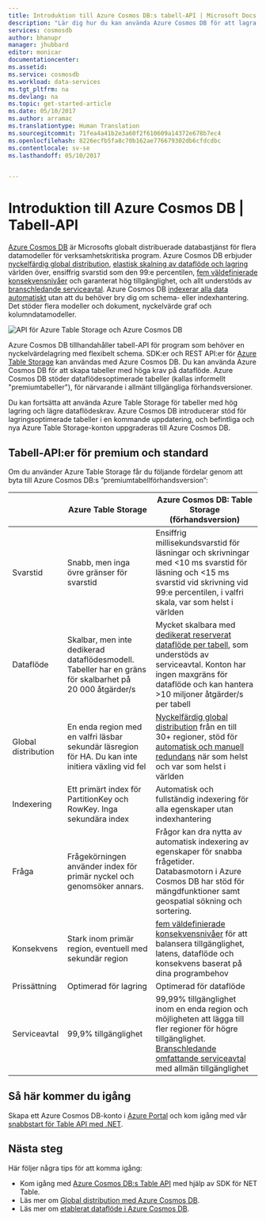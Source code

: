 ```yaml
---
title: Introduktion till Azure Cosmos DB:s tabell-API | Microsoft Docs
description: "Lär dig hur du kan använda Azure Cosmos DB för att lagra och ställa frågor till omfattande volymer av nyckelvärdedata med kort svarstid med de populära API:erna för OSS MongoDB."
services: cosmosdb
author: bhanupr
manager: jhubbard
editor: monicar
documentationcenter: 
ms.assetid: 
ms.service: cosmosdb
ms.workload: data-services
ms.tgt_pltfrm: na
ms.devlang: na
ms.topic: get-started-article
ms.date: 05/10/2017
ms.author: arramac
ms.translationtype: Human Translation
ms.sourcegitcommit: 71fea4a41b2e3a60f2f610609a14372e678b7ec4
ms.openlocfilehash: 8226ecfb5fa8c70b162ae776679302db6cfdcdbc
ms.contentlocale: sv-se
ms.lasthandoff: 05/10/2017


---
```

# <a name="introduction-to-azure-cosmos-db-table-api"></a>Introduktion till Azure Cosmos DB | Tabell-API

[Azure Cosmos DB](introduction.md) är Microsofts globalt distribuerade databastjänst för flera datamodeller för verksamhetskritiska program. Azure Cosmos DB erbjuder [nyckelfärdig global distribution](../documentdb/documentdb-distribute-data-globally.md), [elastisk skalning av dataflöde och lagring](partition-data.md) världen över, ensiffrig svarstid som den 99:e percentilen, [fem väldefinierade konsekvensnivåer](../documentdb/documentdb-consistency-levels.md) och garanterat hög tillgänglighet, och allt understöds av [branschledande serviceavtal](https://azure.microsoft.com/support/legal/sla/documentdb/v1_1/). Azure Cosmos DB [indexerar alla data automatiskt](http://www.vldb.org/pvldb/vol8/p1668-shukla.pdf) utan att du behöver bry dig om schema- eller indexhantering. Det stöder flera modeller och dokument, nyckelvärde graf och kolumndatamodeller. 

![API för Azure Table Storage och Azure Cosmos DB](./media/table-introduction/premium-tables.png) 

Azure Cosmos DB tillhandahåller tabell-API för program som behöver en nyckelvärdelagring med flexibelt schema. SDK:er och REST API:er för [Azure Table Storage](../storage/storage-introduction.md) kan användas med Azure Cosmos DB. Du kan använda Azure Cosmos DB för att skapa tabeller med höga krav på dataflöde. Azure Cosmos DB stöder dataflödesoptimerade tabeller (kallas informellt "premiumtabeller"), för närvarande i allmänt tillgängliga förhandsversioner. 

Du kan fortsätta att använda Azure Table Storage för tabeller med hög lagring och lägre dataflödeskrav. Azure Cosmos DB introducerar stöd för lagringsoptimerade tabeller i en kommande uppdatering, och befintliga och nya Azure Table Storage-konton uppgraderas till Azure Cosmos DB.

## <a name="premium-and-standard-table-apis"></a>Tabell-API:er för premium och standard
Om du använder Azure Table Storage får du följande fördelar genom att byta till Azure Cosmos DB:s ”premiumtabellförhandsversion”:

|  | Azure Table Storage | Azure Cosmos DB: Table Storage (förhandsversion) |
| --- | --- | --- |
| Svarstid | Snabb, men inga övre gränser för svarstid | Ensiffrig millisekundsvarstid för läsningar och skrivningar med <10 ms svarstid för läsning och <15 ms svarstid vid skrivning vid 99:e percentilen, i valfri skala, var som helst i världen |
| Dataflöde | Skalbar, men inte dedikerad dataflödesmodell. Tabeller har en gräns för skalbarhet på 20 000 åtgärder/s | Mycket skalbara med [dedikerat reserverat dataflöde per tabell](../documentdb/documentdb-request-units.md), som understöds av serviceavtal. Konton har ingen maxgräns för dataflöde och kan hantera >10 miljoner åtgärder/s per tabell |
| Global distribution | En enda region med en valfri läsbar sekundär läsregion för HA. Du kan inte initiera växling vid fel | [Nyckelfärdig global distribution](../documentdb/documentdb-distribute-data-globally.md) från en till 30+ regioner, stöd för [automatisk och manuell redundans](../documentdb/documentdb-regional-failovers.md) när som helst och var som helst i världen |
| Indexering | Ett primärt index för PartitionKey och RowKey. Inga sekundära index | Automatisk och fullständig indexering för alla egenskaper utan indexhantering |
| Fråga | Frågekörningen använder index för primär nyckel och genomsöker annars. | Frågor kan dra nytta av automatisk indexering av egenskaper för snabba frågetider. Databasmotorn i Azure Cosmos DB har stöd för mängdfunktioner samt geospatial sökning och sortering. |
| Konsekvens | Stark inom primär region, eventuell med sekundär region | [fem väldefinierade konsekvensnivåer](../documentdb/documentdb-consistency-levels.md) för att balansera tillgänglighet, latens, dataflöde och konsekvens baserat på dina programbehov |
| Prissättning | Optimerad för lagring  | Optimerad för dataflöde |
| Serviceavtal | 99,9% tillgänglighet | 99,99% tillgänglighet inom en enda region och möjligheten att lägga till fler regioner för högre tillgänglighet. [Branschledande omfattande serviceavtal](https://azure.microsoft.com/support/legal/sla/documentdb/v1_1/) med allmän tillgänglighet |

## <a name="how-to-get-started"></a>Så här kommer du igång

Skapa ett Azure Cosmos DB-konto i [Azure Portal](https://portal.azure.com) och kom igång med vår [snabbstart för Table API med .NET](create-table-dotnet.md). 

## <a name="next-steps"></a>Nästa steg

Här följer några tips för att komma igång:
* Kom igång med [Azure Cosmos DB:s Table API](create-table-dotnet.md) med hjälp av SDK för NET Table.
* Läs mer om [Global distribution med Azure Cosmos DB](../documentdb/documentdb-distribute-data-globally.md).
* Läs mer om [etablerat dataflöde i Azure Cosmos DB](../documentdb/documentdb-request-units.md).
